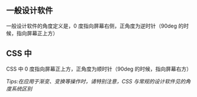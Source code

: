 ## 一般设计软件

一般设计软件的角度定义是，0 度指向屏幕右侧，正角度为逆时针（90deg 的时候，指向屏幕正上方）

## CSS 中

CSS 中 0 度指向屏幕正上方，正角度为顺时针（90deg 的时候，指向屏幕右方）

_Tips:在应用于渐变、变换等操作时，请特别注意，CSS 与常规的设计软件见的角度系统区别_
